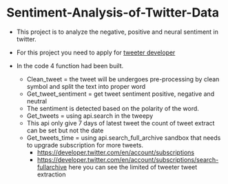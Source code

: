# Sentiment-Analysis-of-Twitter-Data
- This project is to analyze the negative, positive and neural sentiment in twitter.
- For this project you need to apply for [tweeter developer](https://developer.twitter.com/en/apply-for-access)

- In the code 4 function had been built.
  - Clean_tweet = the tweet will be undergoes pre-processing by clean symbol and split the text into proper word
  - Get_tweet_sentiment = get tweet sentiment positive, negative and neutral
  - The sentiment is detected based on the polarity of the word.
  - Get_tweets = using api.search in the tweepy 
  - This api only give 7 days of latest tweet the count of tweet extract can be set but not the date
  - Get_tweets_time = using api.search_full_archive sandbox that needs to upgrade subscription for more tweets.
    - https://developer.twitter.com/en/account/subscriptions 
    - https://developer.twitter.com/en/account/subscriptions/search-fullarchive here you can see the limited of tweeter tweet extraction

